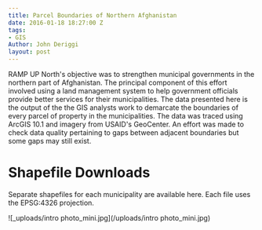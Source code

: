 ```yaml
---
title: Parcel Boundaries of Northern Afghanistan
date: 2016-01-18 18:27:00 Z
tags:
- GIS
Author: John Deriggi
layout: post
---
```


RAMP UP North's objective was to strengthen municipal governments in the northern part of Afghanistan. The principal component of this effort involved using a land management system to help government officials provide better services for their municipalities. The data presented here is the output of the the GIS analysts work to demarcate the boundaries of every parcel of property in the municipalities.  The data was traced using ArcGIS 10.1 and imagery from USAID's GeoCenter. An effort was made to check data quality pertaining to gaps between adjacent boundaries but some gaps may still exist.
# Shapefile Downloads
Separate shapefiles for each municipality are available here. Each file uses the EPSG:4326 projection.

![_uploads/intro photo_mini.jpg](/uploads/intro photo_mini.jpg)